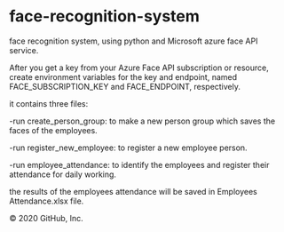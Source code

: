 # face-recognition-system
face recognition system, using python and Microsoft azure face API service.

After you get a key from your Azure Face API subscription or resource, create environment variables for the key and endpoint, named FACE_SUBSCRIPTION_KEY and FACE_ENDPOINT, respectively.

it contains three files:

-run create_person_group: to make a new person group which saves the faces of the employees.

-run register_new_employee: to register a new employee person.

-run employee_attendance: to identify the employees and register their attendance for daily working.

the results of the employees attendance will be saved in Employees Attendance.xlsx file.

© 2020 GitHub, Inc.
